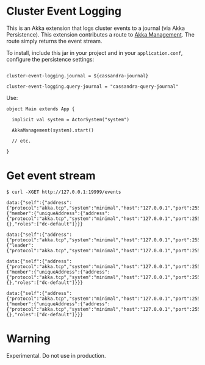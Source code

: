 Cluster Event Logging
=====================

This is an Akka extension that logs cluster events to a journal (via Akka Persistence). This extension contributes
a route to [Akka Management](https://developer.lightbend.com/docs/akka-management/current/). The route simply returns
the event stream.

To install, include this jar in your project and in your ```application.conf```, configure the persistence settings:

```

cluster-event-logging.journal = ${cassandra-journal}

cluster-event-logging.query-journal = "cassandra-query-journal"

```

Use:

```
object Main extends App {

  implicit val system = ActorSystem("system")

  AkkaManagement(system).start()

  // etc.

}
```

Get event stream
================

```
$ curl -XGET http://127.0.0.1:19999/events

data:{"self":{"address":{"protocol":"akka.tcp","system":"minimal","host":"127.0.0.1","port":2551}},"timestamp":1526144470504,"eventType":"MemberUp","event":{"member":{"uniqueAddress":{"address":{"protocol":"akka.tcp","system":"minimal","host":"127.0.0.1","port":2551}},"upNumber":1,"status":{},"roles":["dc-default"]}}}

data:{"self":{"address":{"protocol":"akka.tcp","system":"minimal","host":"127.0.0.1","port":2551}},"timestamp":1526144471232,"eventType":"LeaderChanged","event":{"leader":{"protocol":"akka.tcp","system":"minimal","host":"127.0.0.1","port":2551}}}

data:{"self":{"address":{"protocol":"akka.tcp","system":"minimal","host":"127.0.0.1","port":2551}},"timestamp":1526144491390,"eventType":"MemberLeft","event":{"member":{"uniqueAddress":{"address":{"protocol":"akka.tcp","system":"minimal","host":"127.0.0.1","port":2551}},"upNumber":1,"status":{},"roles":["dc-default"]}}}

data:{"self":{"address":{"protocol":"akka.tcp","system":"minimal","host":"127.0.0.1","port":2551}},"timestamp":1526144492053,"eventType":"MemberExited","event":{"member":{"uniqueAddress":{"address":{"protocol":"akka.tcp","system":"minimal","host":"127.0.0.1","port":2551}},"upNumber":1,"status":{},"roles":["dc-default"]}}}

```


Warning
=======

Experimental. Do not use in production.



